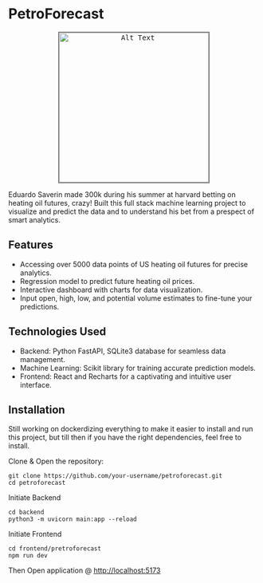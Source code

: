 # PetroForecast

<p align="center">
  <kbd>
    <img src="./edverdo.gif" alt="Alt Text" width="300" style="border: 2px solid gray">
  </kbd>
</p>

Eduardo Saverin made 300k during his summer at harvard betting on heating oil futures, crazy! Built this full stack machine learning project to visualize and predict the data and to understand his bet from a prespect of smart analytics.

## Features

- Accessing over 5000 data points of US heating oil futures for precise analytics.
- Regression model to predict future heating oil prices.
- Interactive dashboard with charts for data visualization.
- Input open, high, low, and potential volume estimates to fine-tune your predictions.

## Technologies Used

- Backend: Python FastAPI, SQLite3 database for seamless data management.
- Machine Learning: Scikit library for training accurate prediction models.
- Frontend: React and Recharts for a captivating and intuitive user interface.

## Installation

Still working on dockerdizing everything to make it easier to install and run this project, but till then if you have the right dependencies, feel free to install.

Clone & Open the repository:
```shell
git clone https://github.com/your-username/petroforecast.git
cd petroforecast
```

Initiate Backend
```shell
cd backend
python3 -m uvicorn main:app --reload
```

Initiate Frontend
```shell
cd frontend/pretroforecast
npm run dev
   ```

Then Open application @ [http://localhost:5173](http://localhost:5173)

